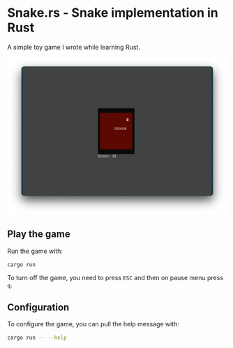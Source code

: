 # Snake.rs - Snake implementation in Rust

A simple toy game I wrote while learning Rust.

![An example frame from the snake-rs game](/screenshot.png)

## Play the game

Run the game with:

```sh
cargo run
```

To turn off the game, you need to press `ESC` and then on pause menu press `q`.

## Configuration

To configure the game, you can pull the help message with:

```sh
cargo run -- --help
```
